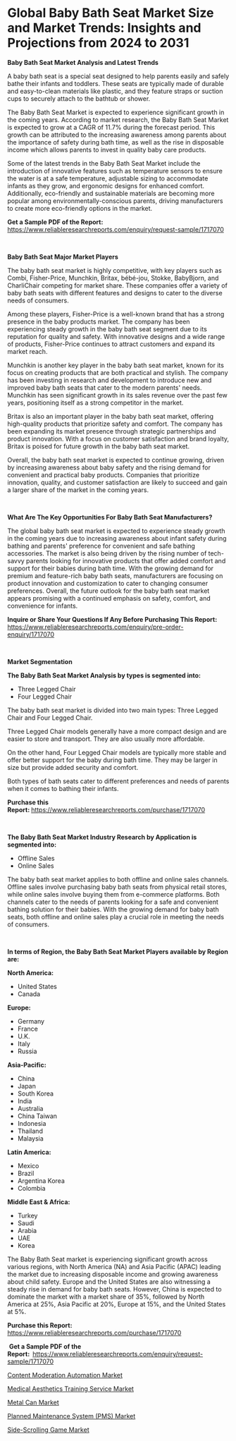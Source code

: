 <p><h1>Global Baby Bath Seat Market Size and Market Trends: Insights and Projections from 2024 to 2031</h1></p><p><strong>Baby Bath Seat Market Analysis and Latest Trends</strong></p>
<p><p>A baby bath seat is a special seat designed to help parents easily and safely bathe their infants and toddlers. These seats are typically made of durable and easy-to-clean materials like plastic, and they feature straps or suction cups to securely attach to the bathtub or shower.</p><p>The Baby Bath Seat Market is expected to experience significant growth in the coming years. According to market research, the Baby Bath Seat Market is expected to grow at a CAGR of 11.7% during the forecast period. This growth can be attributed to the increasing awareness among parents about the importance of safety during bath time, as well as the rise in disposable income which allows parents to invest in quality baby care products.</p><p>Some of the latest trends in the Baby Bath Seat Market include the introduction of innovative features such as temperature sensors to ensure the water is at a safe temperature, adjustable sizing to accommodate infants as they grow, and ergonomic designs for enhanced comfort. Additionally, eco-friendly and sustainable materials are becoming more popular among environmentally-conscious parents, driving manufacturers to create more eco-friendly options in the market.</p></p>
<p><strong>Get a Sample PDF of the Report:&nbsp;</strong> <a href="https://www.reliableresearchreports.com/enquiry/request-sample/1717070">https://www.reliableresearchreports.com/enquiry/request-sample/1717070</a></p>
<p>&nbsp;</p>
<p><strong>Baby Bath Seat Major Market Players</strong></p>
<p><p>The baby bath seat market is highly competitive, with key players such as Combi, Fisher-Price, Munchkin, Britax, bébé-jou, Stokke, BabyBjorn, and CharliChair competing for market share. These companies offer a variety of baby bath seats with different features and designs to cater to the diverse needs of consumers. </p><p>Among these players, Fisher-Price is a well-known brand that has a strong presence in the baby products market. The company has been experiencing steady growth in the baby bath seat segment due to its reputation for quality and safety. With innovative designs and a wide range of products, Fisher-Price continues to attract customers and expand its market reach.</p><p>Munchkin is another key player in the baby bath seat market, known for its focus on creating products that are both practical and stylish. The company has been investing in research and development to introduce new and improved baby bath seats that cater to the modern parents' needs. Munchkin has seen significant growth in its sales revenue over the past few years, positioning itself as a strong competitor in the market.</p><p>Britax is also an important player in the baby bath seat market, offering high-quality products that prioritize safety and comfort. The company has been expanding its market presence through strategic partnerships and product innovation. With a focus on customer satisfaction and brand loyalty, Britax is poised for future growth in the baby bath seat market.</p><p>Overall, the baby bath seat market is expected to continue growing, driven by increasing awareness about baby safety and the rising demand for convenient and practical baby products. Companies that prioritize innovation, quality, and customer satisfaction are likely to succeed and gain a larger share of the market in the coming years.</p></p>
<p>&nbsp;</p>
<p><strong>What Are The Key Opportunities For Baby Bath Seat Manufacturers?</strong></p>
<p><p>The global baby bath seat market is expected to experience steady growth in the coming years due to increasing awareness about infant safety during bathing and parents' preference for convenient and safe bathing accessories. The market is also being driven by the rising number of tech-savvy parents looking for innovative products that offer added comfort and support for their babies during bath time. With the growing demand for premium and feature-rich baby bath seats, manufacturers are focusing on product innovation and customization to cater to changing consumer preferences. Overall, the future outlook for the baby bath seat market appears promising with a continued emphasis on safety, comfort, and convenience for infants.</p></p>
<p><strong>Inquire or Share Your Questions If Any Before Purchasing This Report:</strong> <a href="https://www.reliableresearchreports.com/enquiry/pre-order-enquiry/1717070">https://www.reliableresearchreports.com/enquiry/pre-order-enquiry/1717070</a></p>
<p>&nbsp;</p>
<p><strong>Market Segmentation</strong></p>
<p><strong>The Baby Bath Seat Market Analysis by types is segmented into:</strong></p>
<p><ul><li>Three Legged Chair</li><li>Four Legged Chair</li></ul></p>
<p><p>The baby bath seat market is divided into two main types: Three Legged Chair and Four Legged Chair. </p><p>Three Legged Chair models generally have a more compact design and are easier to store and transport. They are also usually more affordable. </p><p>On the other hand, Four Legged Chair models are typically more stable and offer better support for the baby during bath time. They may be larger in size but provide added security and comfort. </p><p>Both types of bath seats cater to different preferences and needs of parents when it comes to bathing their infants.</p></p>
<p><strong>Purchase this Report:&nbsp;</strong><a href="https://www.reliableresearchreports.com/purchase/1717070">https://www.reliableresearchreports.com/purchase/1717070</a></p>
<p>&nbsp;</p>
<p><strong>The Baby Bath Seat Market Industry Research by Application is segmented into:</strong></p>
<p><ul><li>Offline Sales</li><li>Online Sales</li></ul></p>
<p><p>The baby bath seat market applies to both offline and online sales channels. Offline sales involve purchasing baby bath seats from physical retail stores, while online sales involve buying them from e-commerce platforms. Both channels cater to the needs of parents looking for a safe and convenient bathing solution for their babies. With the growing demand for baby bath seats, both offline and online sales play a crucial role in meeting the needs of consumers.</p></p>
<p>&nbsp;</p>
<p><strong>In terms of Region, the Baby Bath Seat Market Players available by Region are:</strong></p>
<p>
    <p> <strong> North America: </strong>
        <ul>
            <li>United States</li>
            <li>Canada</li>
        </ul>
        </p> 
    <p> <strong> Europe: </strong>
        <ul>
            <li>Germany</li>
            <li>France</li>
            <li>U.K.</li>
            <li>Italy</li>
            <li>Russia</li>
        </ul>
        </p> 
    <p> <strong> Asia-Pacific: </strong>
        <ul>
            <li>China</li>
            <li>Japan</li>
            <li>South Korea</li>
            <li>India</li>
            <li>Australia</li>
            <li>China Taiwan</li>
            <li>Indonesia</li>
            <li>Thailand</li>
            <li>Malaysia</li>
        </ul>
        </p> 
    <p> <strong> Latin America: </strong>
        <ul>
            <li>Mexico</li>
            <li>Brazil</li>
            <li>Argentina Korea</li>
            <li>Colombia</li>
        </ul>
        </p> 
    <p> <strong> Middle East & Africa: </strong>
        <ul>
            <li>Turkey</li>
            <li>Saudi</li>
            <li>Arabia</li>
            <li>UAE</li>
            <li>Korea</li>
        </ul>
    </p>
    </p>
<p><p>The Baby Bath Seat market is experiencing significant growth across various regions, with North America (NA) and Asia Pacific (APAC) leading the market due to increasing disposable income and growing awareness about child safety. Europe and the United States are also witnessing a steady rise in demand for baby bath seats. However, China is expected to dominate the market with a market share of 35%, followed by North America at 25%, Asia Pacific at 20%, Europe at 15%, and the United States at 5%.</p></p>
<p><strong>Purchase this Report: </strong><a href="https://www.reliableresearchreports.com/purchase/1717070">https://www.reliableresearchreports.com/purchase/1717070</a></p>
<p>&nbsp;<strong>Get a Sample PDF of the Report:&nbsp;&nbsp;</strong><a href="https://www.reliableresearchreports.com/enquiry/request-sample/1717070">https://www.reliableresearchreports.com/enquiry/request-sample/1717070</a></p>
<p><strong></strong></p>
<p><p><a href="https://medium.com/@birdielynch2022/content-moderation-automation-market-analysis-and-sze-forecasted-for-period-from-2024-to-2031-cd8bd5f14e37">Content Moderation Automation Market</a></p><p><a href="https://medium.com/@birdielynch2022/medical-aesthetics-training-service-market-analysis-and-sze-forecasted-for-period-from-2024-to-2031-f3f6aab44339">Medical Aesthetics Training Service Market</a></p><p><a href="https://github.com/Sinjinluong3e0awx2m195k76/Market-Research-Report-List-1/blob/main/metal-can-market.md">Metal Can Market</a></p><p><a href="https://medium.com/@birdielynch2022/analyzing-planned-maintenance-system-pms-market-global-industry-perspective-and-forecast-2024-d95da11f002a">Planned Maintenance System (PMS) Market</a></p><p><a href="https://medium.com/@birdielynch2022/side-scrolling-game-market-outlook-industry-overview-and-forecast-2024-to-2031-ccf087b29b54">Side-Scrolling Game Market</a></p></p>
